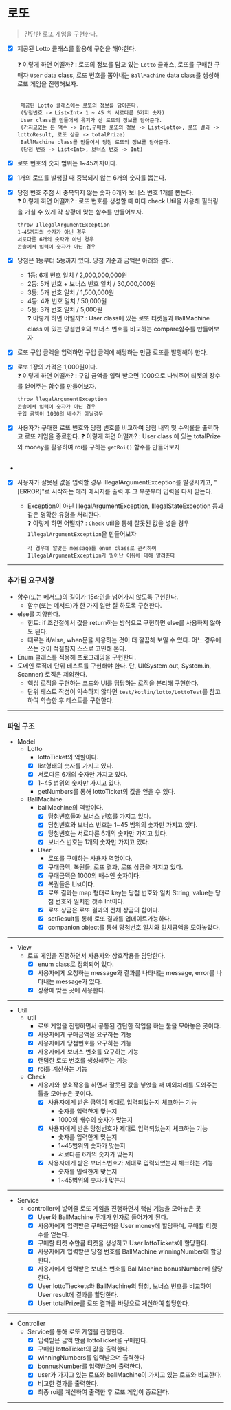 # 로또

> 간단한 로또 게임을 구현한다.

- [x] 제공된 Lotto 클래스를 활용해 구현을 해야한다.<br><br>
  ❓ 이렇게 하면 어떨까? : 로또의 정보를 담고 있는 `Lotto` 클래스, 로또를 구매한 구매자 `User` data class, 로또 번호를 뽑아내는 `BallMachine` data class를 생성해 로또
  게임을 진행해보자.<br><br>

       제공된 Lotto 클래스에는 로또의 정보를 담아준다. 
       (당첨번호 -> List<Int> 1 ~ 45 의 서로다른 6가지 숫자)
       User class를 만들어서 유저가 산 로또의 정보를 담아준다.
       (가지고있는 돈 액수 -> Int,구매한 로또의 정보 -> List<Lotto>, 로또 결과 -> lottoResult, 로또 상금 -> totalPrize)
       BallMachine class를 만들어서 당첨 로또의 정보를 담아준다.
       (당첨 번호 -> List<Int>, 보너스 번호 -> Int)

- [x] 로또 번호의 숫자 범위는 1~45까지이다.
- [x] 1개의 로또를 발행할 때 중복되지 않는 6개의 숫자를 뽑는다.
- [x] 당첨 번호 추첨 시 중복되지 않는 숫자 6개와 보너스 번호 1개를 뽑는다. <br>
  ❓ 이렇게 하면 어떨까? : 로또 번호를 생성할 때 마다 check Util을 사용해 필터링을 거칠 수 있게 각 상황에 맞는 함수를 만들어보자.

      throw IllegalArgumentException
      1~45까지의 숫자가 아닌 경우
      서로다른 6개의 숫자가 아닌 경우
      콘솔에서 입력이 숫자가 아닌 경우


- [x] 당첨은 1등부터 5등까지 있다. 당첨 기준과 금액은 아래와 같다.
    - 1등: 6개 번호 일치 / 2,000,000,000원
    - 2등: 5개 번호 + 보너스 번호 일치 / 30,000,000원
    - 3등: 5개 번호 일치 / 1,500,000원
    - 4등: 4개 번호 일치 / 50,000원
    - 5등: 3개 번호 일치 / 5,000원 <br>
      ❓ 이렇게 하면 어떨까? : User class에 있는 로또 티켓들과 BallMachine class 에 있는 당첨번호와 보너스 번호를 비교하는 compare함수를 만들어보자

- [x] 로또 구입 금액을 입력하면 구입 금액에 해당하는 만큼 로또를 발행해야 한다.
- [x] 로또 1장의 가격은 1,000원이다.<br>
  ❓ 이렇게 하면 어떨까? : 구입 금액을 입력 받으면 1000으로 나눠주어 티켓의 장수를 얻어주는 함수를 만들어보자.

      throw llegalArgumentException
      콘솔에서 입력이 숫자가 아닌 경우
      구입 금액이 1000의 배수가 아닐경우
- [x] 사용자가 구매한 로또 번호와 당첨 번호를 비교하여 당첨 내역 및 수익률을 출력하고 로또 게임을 종료한다.
  ❓ 이렇게 하면 어떨까? : User class 에 있는 totalPrize와 money를 활용하여 roi를 구하는 `getRoi()` 함수를 만들어보자<br><br>
-
- [x] 사용자가 잘못된 값을 입력할 경우 IllegalArgumentException를 발생시키고, "[ERROR]"로 시작하는 에러 메시지를 출력 후 그 부분부터 입력을 다시 받는다.
    - Exception이 아닌 IllegalArgumentException, IllegalStateException 등과 같은 명확한 유형을 처리한다.<br>
      ❓ 이렇게 하면 어떨까? : `Check` util을 통해 잘못된 값을 넣을 경우 `IllegalArgumentException`을 만들어보자

          각 경우에 알맞는 message를 enum class로 관리하여 
          IllegalArgumentException가 일어난 이유에 대해 알려준다

<hr/>

### 추가된 요구사항

- 함수(또는 메서드)의 길이가 15라인을 넘어가지 않도록 구현한다.
    - 함수(또는 메서드)가 한 가지 일만 잘 하도록 구현한다.
- else를 지양한다.
    - 힌트: if 조건절에서 값을 return하는 방식으로 구현하면 else를 사용하지 않아도 된다.
    - 때로는 if/else, when문을 사용하는 것이 더 깔끔해 보일 수 있다. 어느 경우에 쓰는 것이 적절할지 스스로 고민해 본다.
- Enum 클래스를 적용해 프로그래밍을 구현한다.
- 도메인 로직에 단위 테스트를 구현해야 한다. 단, UI(System.out, System.in, Scanner) 로직은 제외한다.
    - 핵심 로직을 구현하는 코드와 UI를 담당하는 로직을 분리해 구현한다.
    - 단위 테스트 작성이 익숙하지 않다면 `test/kotlin/lotto/LottoTest`를 참고하여 학습한 후 테스트를 구현한다.

<hr/>

### 파일 구조

- Model
    - Lotto
        - lottoTicket의 역할이다.
        - [x] list형태의 숫자를 가지고 있다.
        - [x] 서로다른 6개의 숫자만 가지고 있다.
        - [x] 1~45 범위의 숫자만 가지고 있다.
        - getNumbers를 통해 lottoTicket의 값을 얻을 수 있다.
    - BallMachine
        - ballMachine의 역할이다.
            - [x] 당첨번호들과 보너스 번호를 가지고 있다.
            - [x] 당첨번호와 보너스 번호는 1~45 범위의 숫자만 가지고 있다.
            - [x] 당첨번호는 서로다른 6개의 숫자만 가지고 있다.
            - [x] 보너스 번호는 1개의 숫자만 가지고 있다.
        - User
            - 로또를 구매하는 사용자 역할이다.
            - [x] 구매금액, 복권들, 로또 결과, 로또 상금을 가지고 있다.
            - [x] 구매금액은 1000의 배수인 숫자이다.
            - [x] 복권들은 List<Lotto>이다.
            - [x] 로또 결과는 map 형태로 key는 당첨 번호와 일치 String, value는 당첨 번호와 일치한 갯수 Int이다.
            - [x] 로또 상금은 로또 결과의 전체 상금의 합이다.
            - [x] setResult를 통해 로또 결과를 업데이트가능하다.
            - [x] companion object를 통해 당첨번호 일치와 일치금액을 모아놓았다.

<hr/>

- View
    - 로또 게임을 진행하면서 사용자와 상호작용을 담당한다.
        - [x] enum class로 정의되어 있다.
        - [x] 사용자에게 요청하는 message와 결과를 나타내는 message, error를 나타내는 message가 있다.
        - [x] 상황에 맞는 곳에 사용한다.

<hr/>

- Util
    - util
        - 로또 게임을 진행하면서 공통된 간단한 작업을 하는 툴을 모아놓은 곳이다.
        - [x] 사용자에게 구매금액을 요구하는 기능
        - [x] 사용자에게 당첨번호를 요구하는 기능
        - [x] 사용자에게 보너스 번호를 요구하는 기능
        - [x] 랜덤한 로또 번호를 생성해주는 기능
        - [x] roi를 계산하는 기능
    - Check
        - 사용자와 상호작용을 하면서 잘못된 값을 넣었을 때 예외처리를 도와주는 툴을 모아놓은 곳이다.
            - [x] 사용자에게 받은 금액이 제대로 입력되었는지 체크하는 기능
                - 숫자를 입력한게 맞는지
                - 1000의 배수의 숫자가 맞는지
            - [x] 사용자에게 받은 당첨번호가 제대로 입력되었는지 체크하는 기능
                - 숫자를 입력한게 맞는지
                - 1~45범위의 숫자가 맞는지
                - 서로다른 6개의 숫자가 맞는지
            - [x] 사용자에게 받은 보너스번호가 제대로 입력되었는지 체크하는 기능
                - 숫자를 입력한게 맞는지
                - 1~45범위의 숫자가 맞는지

<hr/>

- Service
    - controller에 넣어줄 로또 게임을 진행하면서 핵심 기능을 모아놓은 곳
        - [x] User와 BallMachine 두개가 인자로 들어가게 된다.
        - [x] 사용자에게 입력받은 구매금액을 User money에 할당하며, 구매할 티켓 수를 얻는다.
        - [x] 구매할 티켓 수만큼 티켓을 생성하고 User lottoTickets에 할당한다.
        - [x] 사용자에게 입력받은 당첨 번호를 BallMachine winningNumber에 할당한다.
        - [x] 사용자에게 입력받은 보너스 번호를 BallMachine bonusNumber에 할당한다.
        - [x] User lottoTieckets와 BallMachine의 당첨, 보너스 번호를 비교하여 User result에 결과를 할당한다.
        - [x] User totalPrize를 로또 결과를 바탕으로 계산하여 할당한다.

<hr/>

- Controller
    - Service를 통해 로또 게임을 진행한다.
        - [x] 입력받은 금액 만큼 lottoTicket을 구매한다.
        - [x] 구매한 lottoTicket의 값을 출력한다.
        - [x] winningNumbers를 입력받으며 출력한다
        - [x] bonnusNumber를 입력받으며 출력한다.
        - [x] user가 가지고 있는 로또와 ballMachine이 가지고 있는 로또와 비교한다.
        - [x] 비교한 결과를 출력한다.
        - [x] 최종 roi를 계산하여 출력한 후 로또 게임이 종료된다.
<hr/>
